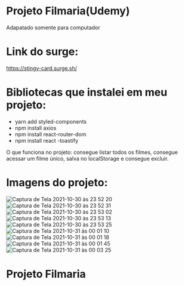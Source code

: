 
# Projeto Filmaria(Udemy)

Adapatado somente para computador

# Link do surge: 

https://stingy-card.surge.sh/

# Bibliotecas que instalei em meu projeto:

* yarn add styled-components
* npm install axios
* npm install react-router-dom 
* npm install react -toastify

O que funciona no projeto: consegue listar todos os filmes, consegue acessar um filme único, salva no localStorage e consegue excluir. 

# Imagens do projeto:

![Captura de Tela 2021-10-30 às 23 52 20](https://user-images.githubusercontent.com/83086134/139564964-354fb400-7c18-4a7a-8821-246eebe26530.png)
![Captura de Tela 2021-10-30 às 23 52 31](https://user-images.githubusercontent.com/83086134/139564986-6cf62a28-5a57-44a0-8168-91f73c1d2a2f.png)
![Captura de Tela 2021-10-30 às 23 53 02](https://user-images.githubusercontent.com/83086134/139564990-1440e8ed-f250-44db-ad54-8fcb3f72a3fe.png)
![Captura de Tela 2021-10-30 às 23 53 13](https://user-images.githubusercontent.com/83086134/139564996-3bb3c6d2-5185-491a-ad6f-a315aa259f5f.png)
![Captura de Tela 2021-10-30 às 23 53 25](https://user-images.githubusercontent.com/83086134/139564999-20e79be2-ba28-4a9e-b278-11a290462314.png)
![Captura de Tela 2021-10-31 às 00 01 10](https://user-images.githubusercontent.com/83086134/139565351-324648f0-3dc9-4dca-825d-695fd83e9dcc.png)
![Captura de Tela 2021-10-31 às 00 01 18](https://user-images.githubusercontent.com/83086134/139565356-da4fbd36-2fc4-4015-96af-a1456a5badbf.png)
![Captura de Tela 2021-10-31 às 00 01 45](https://user-images.githubusercontent.com/83086134/139565365-e8ad0ea4-4d4c-4a5e-8501-b9071f407ff1.png)
![Captura de Tela 2021-10-31 às 00 03 25](https://user-images.githubusercontent.com/83086134/139565369-bd03ec16-822e-4eb9-a5db-5a051885b918.png)
# Projeto Filmaria
